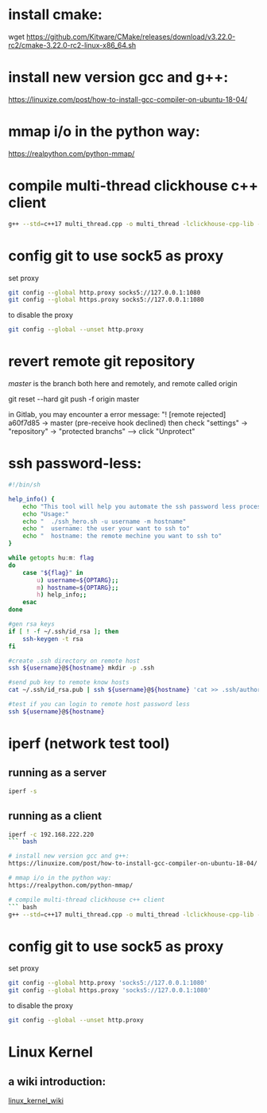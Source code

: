 # install cmake:
wget https://github.com/Kitware/CMake/releases/download/v3.22.0-rc2/cmake-3.22.0-rc2-linux-x86_64.sh

# install new version gcc and g++:
https://linuxize.com/post/how-to-install-gcc-compiler-on-ubuntu-18-04/

# mmap i/o in the python way:
https://realpython.com/python-mmap/

# compile multi-thread clickhouse c++ client 
``` bash
g++ --std=c++17 multi_thread.cpp -o multi_thread -lclickhouse-cpp-lib -pthread
```
# config git to use sock5 as proxy
set proxy
``` bash
git config --global http.proxy socks5://127.0.0.1:1080
git config --global https.proxy socks5://127.0.0.1:1080
```

to disable the proxy
``` bash
git config --global --unset http.proxy
```

# revert remote git repository
*master* is the branch both here and remotely, and remote called origin

git reset --hard <commit-hash>
git push -f origin master

in Gitlab, you may encounter a error message:
"! [remote rejected] a60f7d85 -> master (pre-receive hook declined)
then check "settings" -> "repository" -> "protected branchs" --> click "Unprotect"

# ssh password-less:
``` bash
#!/bin/sh

help_info() {
    echo "This tool will help you automate the ssh password less process"
    echo "Usage:"
    echo "  ./ssh_hero.sh -u username -m hostname"
    echo "  username: the user your want to ssh to"
    echo "  hostname: the remote mechine you want to ssh to"
}

while getopts hu:m: flag
do
    case "${flag}" in
        u) username=${OPTARG};;
        m) hostname=${OPTARG};;
        h) help_info;;
    esac
done

#gen rsa keys
if [ ! -f ~/.ssh/id_rsa ]; then
    ssh-keygen -t rsa
fi

#create .ssh directory on remote host
ssh ${username}@${hostname} mkdir -p .ssh

#send pub key to remote know hosts
cat ~/.ssh/id_rsa.pub | ssh ${username}@${hostname} 'cat >> .ssh/authorized_keys'

#test if you can login to remote host password less
ssh ${username}@${hostname}
```

# iperf (network test tool)
## running as a server
``` bash
iperf -s
```

## running as a client
``` bash
iperf -c 192.168.222.220
``` bash

# install new version gcc and g++:
https://linuxize.com/post/how-to-install-gcc-compiler-on-ubuntu-18-04/

# mmap i/o in the python way:
https://realpython.com/python-mmap/

# compile multi-thread clickhouse c++ client 
``` bash
g++ --std=c++17 multi_thread.cpp -o multi_thread -lclickhouse-cpp-lib -pthread
```

# config git to use sock5 as proxy
set proxy
``` bash
git config --global http.proxy 'socks5://127.0.0.1:1080'
git config --global https.proxy 'socks5://127.0.0.1:1080'
```

to disable the proxy
``` bash
git config --global --unset http.proxy
```
# Linux Kernel
## a wiki introduction:
[linux_kernel_wiki](https://en.wikipedia.org/wiki/Linux_kernel)
